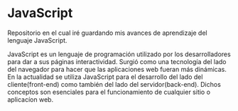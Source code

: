 # JavaScript
Repositorio en el cual iré guardando mis avances de aprendizaje del lenguaje JavaScript.

JavaScript es un lenguaje de programación utilizado por los desarrolladores para dar a sus páginas interactividad. Surgió como una tecnología del lado del navegador para hacer que las aplicaciones web fueran más dinámicas. En la actualidad se utiliza JavaScript para el desarrollo del lado del cliente(front-end) como también del lado del servidor(back-end). Dichos conceptos son esenciales para el funcionamiento de cualquier sitio o aplicacíon web.
